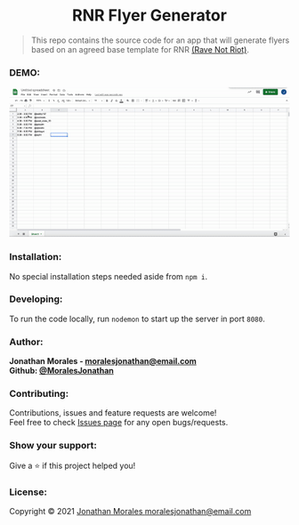 <h1 align="center">RNR Flyer Generator</h1>

> This repo contains the source code for an app that will generate flyers based on an agreed base template for RNR [(Rave Not Riot)](https://linktr.ee/RaveNotRiot).

### DEMO:
![Demo Gif](https://raw.githubusercontent.com/MoralesJonathan/imagehosting/master/rnr-generator-demo.gif)

### Installation:
No special installation steps needed aside from `npm i`.

### Developing:
To run the code locally, run `nodemon` to start up the server in port `8080`.

### Author:

 **Jonathan Morales - <moralesjonathan@email.com>** <br />
 **Github: [@MoralesJonathan](https://github.com/MoralesJonathan)**

### Contributing:

Contributions, issues and feature requests are welcome!<br />Feel free to check [Issues page](https://github.com/MoralesJonathan/rnr-flyer-generator/issues) for any open bugs/requests.

### Show your support:

Give a ⭐️ if this project helped you!

### License:

Copyright © 2021 [Jonathan Morales <moralesjonathan@email.com>](https://github.com/MoralesJonathan)

